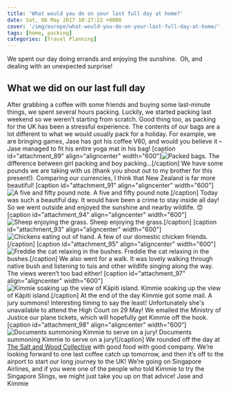 ```yaml
---
title: 'What would you do on your last full day at home?'
date: Sat, 06 May 2017 10:27:22 +0000
cover: '/img/europe/what-would-you-do-on-your-last-full-day-at-home/'
tags: [home, packing]
categories: [Travel Planning]
---
```


We spent our day doing errands and enjoying the sunshine.  Oh, and dealing with an unexpected surprise!

What we did on our last full day
--------------------------------

After grabbing a coffee with some friends and buying some last-minute things, we spent several hours packing. Luckily, we started packing last weekend so we weren’t starting from scratch. Good thing too, as packing for the UK has been a stressful experience. The contents of our bags are a lot different to what we would usually pack for a holiday. For example, we are bringing games, Jase has got his coffee V60, and would you believe it – Jase managed to fit his entire yoga mat in his bag! \[caption id="attachment_89" align="aligncenter" width="600"\]![Packed bags. ](http://coupleofkiwis.com/wp-content/uploads/2017/05/IMG_20170430_152757-1024x576.jpg) The difference between girl packing and boy packing...\[/caption\] We have some pounds we are taking with us (thank you shout out to my brother for this present!). Comparing our currencies, I think that New Zealand is far more beautiful! \[caption id="attachment_91" align="aligncenter" width="600"\]![A five and fifty pound note.](http://coupleofkiwis.com/wp-content/uploads/2017/05/IMG_20170506_135640-1024x948.jpg) A five and fifty pound note.\[/caption\] Today was such a beautiful day. It would have been a crime to stay inside all day! So we went outside and enjoyed the sunshine and nearby wildlife. 😊 \[caption id="attachment_94" align="aligncenter" width="600"\]![Sheep enjoying the grass. ](http://coupleofkiwis.com/wp-content/uploads/2017/05/IMG_20170506_134024-300x169.jpg) Sheep enjoying the grass.\[/caption\] \[caption id="attachment_93" align="aligncenter" width="600"\]![Chickens eating out of hand. ](http://coupleofkiwis.com/wp-content/uploads/2017/05/IMG_20170506_133915-300x169.jpg) A few of our domestic chicken friends.\[/caption\] \[caption id="attachment_95" align="aligncenter" width="600"\]![Freddie the cat relaxing in the bushes. ](http://coupleofkiwis.com/wp-content/uploads/2017/05/freddie-in-bush-300x189.jpg) Freddie the cat relaxing in the bushes.\[/caption\] We also went for a walk. It was lovely walking through native bush and listening to tuis and other wildlife singing along the way. The views weren’t too bad either! \[caption id="attachment_97" align="aligncenter" width="600"\]![Kimmie soaking up the view of Kāpiti island. ](http://coupleofkiwis.com/wp-content/uploads/2017/05/Optimized-IMG_20170506_160530-300x183.jpg) Kimmie soaking up the view of Kāpiti island.\[/caption\] At the end of the day Kimmie got some mail. A jury summons! Interesting timing to say the least! Unfortunately she's unavailable to attend the High Court on 29 May! We emailed the Ministry of Justice our plane tickets, which will hopefully get Kimmie off the hook. \[caption id="attachment_98" align="aligncenter" width="600"\]![Documents summoning Kimmie to serve on a jury!](http://coupleofkiwis.com/wp-content/uploads/2017/05/Optimized-IMG_20170506_133528-300x169.jpg) Documents summoning Kimmie to serve on a jury!\[/caption\] We rounded off the day at [The Salt and Wood Collective](https://www.facebook.com/Salt-and-Wood-Collective-1497005067294857/) with good food with good company. We’re looking forward to one last coffee catch up tomorrow, and then it’s off to the airport to start our long journey to the UK! We’re going on Singapore Airlines, and if you were one of the people who told Kimmie to try the Singapore Slings, we might just take you up on that advice! Jase and Kimmie